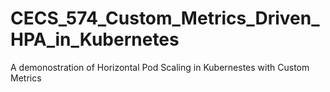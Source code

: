 # CECS_574_Custom_Metrics_Driven_HPA_in_Kubernetes
A demonostration of Horizontal Pod Scaling in Kubernestes with Custom Metrics
